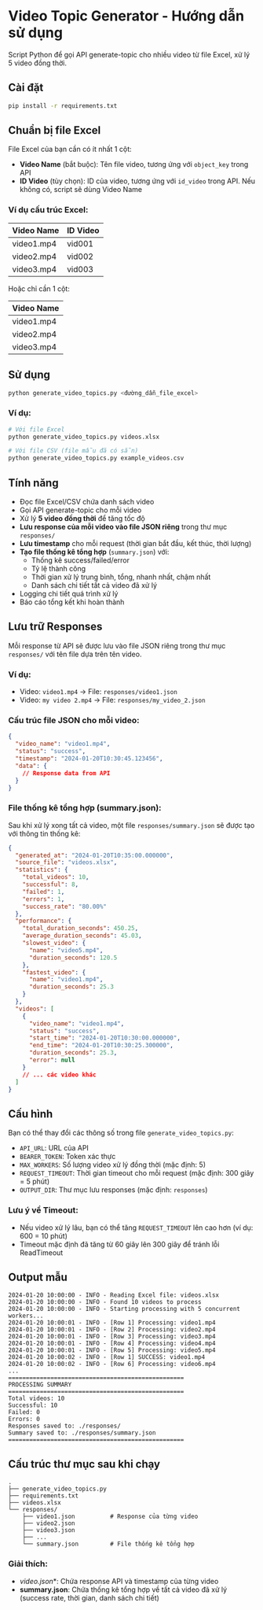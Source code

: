 # Video Topic Generator - Hướng dẫn sử dụng

Script Python để gọi API generate-topic cho nhiều video từ file Excel, xử lý 5 video đồng thời.

## Cài đặt

```bash
pip install -r requirements.txt
```

## Chuẩn bị file Excel

File Excel của bạn cần có ít nhất 1 cột:
- **Video Name** (bắt buộc): Tên file video, tương ứng với `object_key` trong API
- **ID Video** (tùy chọn): ID của video, tương ứng với `id_video` trong API. Nếu không có, script sẽ dùng Video Name

### Ví dụ cấu trúc Excel:

| Video Name   | ID Video |
|--------------|----------|
| video1.mp4   | vid001   |
| video2.mp4   | vid002   |
| video3.mp4   | vid003   |

Hoặc chỉ cần 1 cột:

| Video Name   |
|--------------|
| video1.mp4   |
| video2.mp4   |
| video3.mp4   |

## Sử dụng

```bash
python generate_video_topics.py <đường_dẫn_file_excel>
```

### Ví dụ:

```bash
# Với file Excel
python generate_video_topics.py videos.xlsx

# Với file CSV (file mẫu đã có sẵn)
python generate_video_topics.py example_videos.csv
```

## Tính năng

- Đọc file Excel/CSV chứa danh sách video
- Gọi API generate-topic cho mỗi video
- Xử lý **5 video đồng thời** để tăng tốc độ
- **Lưu response của mỗi video vào file JSON riêng** trong thư mục `responses/`
- **Lưu timestamp** cho mỗi request (thời gian bắt đầu, kết thúc, thời lượng)
- **Tạo file thống kê tổng hợp** (`summary.json`) với:
  - Thống kê success/failed/error
  - Tỷ lệ thành công
  - Thời gian xử lý trung bình, tổng, nhanh nhất, chậm nhất
  - Danh sách chi tiết tất cả video đã xử lý
- Logging chi tiết quá trình xử lý
- Báo cáo tổng kết khi hoàn thành

## Lưu trữ Responses

Mỗi response từ API sẽ được lưu vào file JSON riêng trong thư mục `responses/` với tên file dựa trên tên video.

### Ví dụ:
- Video: `video1.mp4` → File: `responses/video1.json`
- Video: `my video 2.mp4` → File: `responses/my_video_2.json`

### Cấu trúc file JSON cho mỗi video:

```json
{
  "video_name": "video1.mp4",
  "status": "success",
  "timestamp": "2024-01-20T10:30:45.123456",
  "data": {
    // Response data from API
  }
}
```

### File thống kê tổng hợp (summary.json):

Sau khi xử lý xong tất cả video, một file `responses/summary.json` sẽ được tạo với thông tin thống kê:

```json
{
  "generated_at": "2024-01-20T10:35:00.000000",
  "source_file": "videos.xlsx",
  "statistics": {
    "total_videos": 10,
    "successful": 8,
    "failed": 1,
    "errors": 1,
    "success_rate": "80.00%"
  },
  "performance": {
    "total_duration_seconds": 450.25,
    "average_duration_seconds": 45.03,
    "slowest_video": {
      "name": "video5.mp4",
      "duration_seconds": 120.5
    },
    "fastest_video": {
      "name": "video1.mp4",
      "duration_seconds": 25.3
    }
  },
  "videos": [
    {
      "video_name": "video1.mp4",
      "status": "success",
      "start_time": "2024-01-20T10:30:00.000000",
      "end_time": "2024-01-20T10:30:25.300000",
      "duration_seconds": 25.3,
      "error": null
    }
    // ... các video khác
  ]
}
```

## Cấu hình

Bạn có thể thay đổi các thông số trong file `generate_video_topics.py`:

- `API_URL`: URL của API
- `BEARER_TOKEN`: Token xác thực
- `MAX_WORKERS`: Số lượng video xử lý đồng thời (mặc định: 5)
- `REQUEST_TIMEOUT`: Thời gian timeout cho mỗi request (mặc định: 300 giây = 5 phút)
- `OUTPUT_DIR`: Thư mục lưu responses (mặc định: `responses`)

### Lưu ý về Timeout:
- Nếu video xử lý lâu, bạn có thể tăng `REQUEST_TIMEOUT` lên cao hơn (ví dụ: 600 = 10 phút)
- Timeout mặc định đã tăng từ 60 giây lên 300 giây để tránh lỗi ReadTimeout

## Output mẫu

```
2024-01-20 10:00:00 - INFO - Reading Excel file: videos.xlsx
2024-01-20 10:00:00 - INFO - Found 10 videos to process
2024-01-20 10:00:00 - INFO - Starting processing with 5 concurrent workers...
2024-01-20 10:00:01 - INFO - [Row 1] Processing: video1.mp4
2024-01-20 10:00:01 - INFO - [Row 2] Processing: video2.mp4
2024-01-20 10:00:01 - INFO - [Row 3] Processing: video3.mp4
2024-01-20 10:00:01 - INFO - [Row 4] Processing: video4.mp4
2024-01-20 10:00:01 - INFO - [Row 5] Processing: video5.mp4
2024-01-20 10:00:02 - INFO - [Row 1] SUCCESS: video1.mp4
2024-01-20 10:00:02 - INFO - [Row 6] Processing: video6.mp4
...
==================================================
PROCESSING SUMMARY
==================================================
Total videos: 10
Successful: 10
Failed: 0
Errors: 0
Responses saved to: ./responses/
Summary saved to: ./responses/summary.json
==================================================
```

## Cấu trúc thư mục sau khi chạy

```
.
├── generate_video_topics.py
├── requirements.txt
├── videos.xlsx
└── responses/
    ├── video1.json          # Response của từng video
    ├── video2.json
    ├── video3.json
    ├── ...
    └── summary.json         # File thống kê tổng hợp
```

### Giải thích:
- **video*.json**: Chứa response API và timestamp của từng video
- **summary.json**: Chứa thống kê tổng hợp về tất cả video đã xử lý (success rate, thời gian, danh sách chi tiết)
